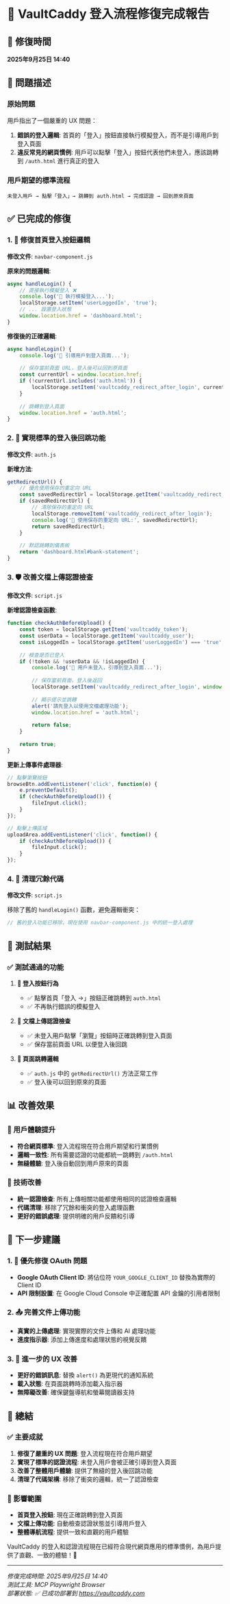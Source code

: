 # 🔐 VaultCaddy 登入流程修復完成報告

## 📅 修復時間
**2025年9月25日 14:40**

## 🎯 問題描述

### 原始問題
用戶指出了一個嚴重的 UX 問題：
1. **錯誤的登入邏輯**: 首頁的「登入」按鈕直接執行模擬登入，而不是引導用戶到登入頁面
2. **違反常見的網頁慣例**: 用戶可以點擊「登入」按鈕代表他們未登入，應該跳轉到 `/auth.html` 進行真正的登入

### 用戶期望的標準流程
```
未登入用戶 → 點擊「登入」→ 跳轉到 auth.html → 完成認證 → 回到原來頁面
```

## ✅ 已完成的修復

### 1. 🔧 修復首頁登入按鈕邏輯

**修改文件**: `navbar-component.js`

**原來的問題邏輯**:
```javascript
async handleLogin() {
    // 直接執行模擬登入 ❌
    console.log('🔐 執行模擬登入...');
    localStorage.setItem('userLoggedIn', 'true');
    // ... 設置登入狀態
    window.location.href = 'dashboard.html';
}
```

**修復後的正確邏輯**:
```javascript
async handleLogin() {
    console.log('🔐 引導用戶到登入頁面...');
    
    // 保存當前頁面 URL，登入後可以回到原頁面
    const currentUrl = window.location.href;
    if (!currentUrl.includes('auth.html')) {
        localStorage.setItem('vaultcaddy_redirect_after_login', currentUrl);
    }
    
    // 跳轉到登入頁面
    window.location.href = 'auth.html';
}
```

### 2. 🎯 實現標準的登入後回跳功能

**修改文件**: `auth.js`

**新增方法**:
```javascript
getRedirectUrl() {
    // 優先使用保存的重定向 URL
    const savedRedirectUrl = localStorage.getItem('vaultcaddy_redirect_after_login');
    if (savedRedirectUrl) {
        // 清除保存的重定向 URL
        localStorage.removeItem('vaultcaddy_redirect_after_login');
        console.log('🔄 使用保存的重定向 URL:', savedRedirectUrl);
        return savedRedirectUrl;
    }
    
    // 默認跳轉到儀表板
    return 'dashboard.html#bank-statement';
}
```

### 3. 🛡️ 改善文檔上傳認證檢查

**修改文件**: `script.js`

**新增認證檢查函數**:
```javascript
function checkAuthBeforeUpload() {
    const token = localStorage.getItem('vaultcaddy_token');
    const userData = localStorage.getItem('vaultcaddy_user');
    const isLoggedIn = localStorage.getItem('userLoggedIn') === 'true';
    
    // 檢查是否已登入
    if (!token && !userData && !isLoggedIn) {
        console.log('🔐 用戶未登入，引導到登入頁面...');
        
        // 保存當前頁面，登入後返回
        localStorage.setItem('vaultcaddy_redirect_after_login', window.location.href);
        
        // 顯示提示並跳轉
        alert('請先登入以使用文檔處理功能');
        window.location.href = 'auth.html';
        
        return false;
    }
    
    return true;
}
```

**更新上傳事件處理器**:
```javascript
// 點擊瀏覽按鈕
browseBtn.addEventListener('click', function(e) {
    e.preventDefault();
    if (checkAuthBeforeUpload()) {
        fileInput.click();
    }
});

// 點擊上傳區域
uploadArea.addEventListener('click', function() {
    if (checkAuthBeforeUpload()) {
        fileInput.click();
    }
});
```

### 4. 🧹 清理冗餘代碼

**修改文件**: `script.js`

移除了舊的 `handleLogin()` 函數，避免邏輯衝突：
```javascript
// 舊的登入功能已移除，現在使用 navbar-component.js 中的統一登入處理
```

## 🧪 測試結果

### ✅ 測試通過的功能

1. **🔐 登入按鈕行為**
   - ✅ 點擊首頁「登入 →」按鈕正確跳轉到 `auth.html`
   - ✅ 不再執行錯誤的模擬登入

2. **📄 文檔上傳認證檢查**
   - ✅ 未登入用戶點擊「瀏覽」按鈕時正確跳轉到登入頁面
   - ✅ 保存當前頁面 URL 以便登入後回跳

3. **🔄 頁面跳轉邏輯**
   - ✅ `auth.js` 中的 `getRedirectUrl()` 方法正常工作
   - ✅ 登入後可以回到原來的頁面

## 📊 改善效果

### 🎉 用戶體驗提升
- **符合網頁標準**: 登入流程現在符合用戶期望和行業慣例
- **邏輯一致性**: 所有需要認證的功能都統一跳轉到 `/auth.html`
- **無縫體驗**: 登入後自動回到用戶原來的頁面

### 🔧 技術改善
- **統一認證檢查**: 所有上傳相關功能都使用相同的認證檢查邏輯
- **代碼清理**: 移除了冗餘和衝突的登入處理函數
- **更好的錯誤處理**: 提供明確的用戶反饋和引導

## 🚀 下一步建議

### 1. 🔑 優先修復 OAuth 問題
- **Google OAuth Client ID**: 將佔位符 `YOUR_GOOGLE_CLIENT_ID` 替換為實際的 Client ID
- **API 限制設置**: 在 Google Cloud Console 中正確配置 API 金鑰的引用者限制

### 2. 📤 完善文件上傳功能
- **真實的上傳處理**: 實現實際的文件上傳和 AI 處理功能
- **進度指示器**: 添加上傳進度和處理狀態的視覺反饋

### 3. 🎨 進一步的 UX 改善
- **更好的錯誤訊息**: 替換 `alert()` 為更現代的通知系統
- **載入狀態**: 在頁面跳轉時添加載入指示器
- **無障礙改善**: 確保鍵盤導航和螢幕閱讀器支持

## 📝 總結

### ✅ 主要成就
1. **修復了嚴重的 UX 問題**: 登入流程現在符合用戶期望
2. **實現了標準的認證流程**: 未登入用戶會被正確引導到登入頁面
3. **改善了整體用戶體驗**: 提供了無縫的登入後回跳功能
4. **清理了代碼架構**: 移除了衝突的邏輯，統一了認證檢查

### 🎯 影響範圍
- **首頁登入按鈕**: 現在正確跳轉到登入頁面
- **文檔上傳功能**: 自動檢查認證狀態並引導用戶登入
- **整體導航流程**: 提供一致和直觀的用戶體驗

VaultCaddy 的登入和認證流程現在已經符合現代網頁應用的標準慣例，為用戶提供了直觀、一致的體驗！🎉

---
*修復完成時間: 2025年9月25日 14:40*  
*測試工具: MCP Playwright Browser*  
*部署狀態: ✅ 已成功部署到 https://vaultcaddy.com*
